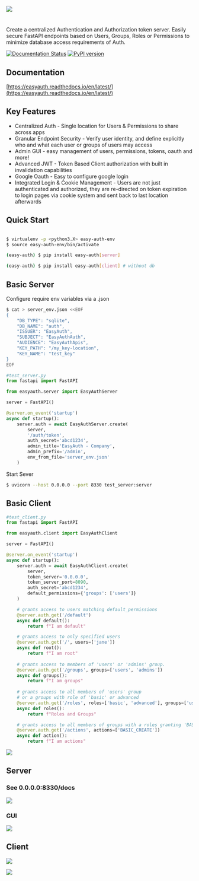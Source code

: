 ![](./images/logo_t.png)
<br>
#
Create a centralized Authentication and Authorization token server. Easily secure FastAPI endpoints based on Users, Groups, Roles or Permissions to minimize database access requirements of Auth. 

[![Documentation Status](https://readthedocs.org/projects/easyauth/badge/?version=latest)](https://easyauth.readthedocs.io/en/latest/?badge=latest) [![PyPI version](https://badge.fury.io/py/easy-auth.svg)](https://pypi.org/project/easy-auth/)

<h2>Documentation</h1> 

[https://easyauth.readthedocs.io/en/latest/](https://easyauth.readthedocs.io/en/latest/)

## Key Features
- Centralized Auth - Single location for Users & Permissions to share across apps
- Granular Endpoint Security - Verify user identity, and define explicitly who and what each user or groups of users may access
- Admin GUI - easy management of users, permissions, tokens, oauth and more!
- Advanced JWT - Token Based Client authorization with built in invalidation capabilities
- Google Oauth - Easy to configure google login
- Integrated Login & Cookie Management - Users are not just authenticated and authorized, they are re-directed on token expiration to login pages via cookie system and sent back to last location afterwards  

## Quick Start
```bash

$ virtualenv -p <python3.X> easy-auth-env
$ source easy-auth-env/bin/activate

(easy-auth) $ pip install easy-auth[server] 

(easy-auth) $ pip install easy-auth[client] # without db 

```
##  Basic Server

Configure require env variables via a .json
```Bash
$ cat > server_env.json <<EOF
{
    "DB_TYPE": "sqlite",
    "DB_NAME": "auth",
    "ISSUER": "EasyAuth",
    "SUBJECT": "EasyAuthAuth",
    "AUDIENCE": "EasyAuthApis",
    "KEY_PATH": "/my_key-location",
    "KEY_NAME": "test_key"
}
EOF
```

```python
#test_server.py
from fastapi import FastAPI

from easyauth.server import EasyAuthServer

server = FastAPI()

@server.on_event('startup')
async def startup():
    server.auth = await EasyAuthServer.create(
        server, 
        '/auth/token',
        auth_secret='abcd1234',
        admin_title='EasyAuth - Company',
        admin_prefix='/admin',
        env_from_file='server_env.json'
    )

```
Start Sever
```bash
$ uvicorn --host 0.0.0.0 --port 8330 test_server:server
```

## Basic Client


```python
#test_client.py
from fastapi import FastAPI

from easyauth.client import EasyAuthClient

server = FastAPI()

@server.on_event('startup')
async def startup():
    server.auth = await EasyAuthClient.create(
        server,
        token_server='0.0.0.0',
        token_server_port=8090,
        auth_secret='abcd1234',
        default_permissions={'groups': ['users']}
    )

    # grants access to users matching default_permissions
    @server.auth.get('/default')
    async def default():
        return f"I am default"

    # grants access to only specified users
    @server.auth.get('/', users=['jane'])
    async def root():
        return f"I am root"
    
    # grants access to members of 'users' or 'admins' group.
    @server.auth.get('/groups', groups=['users', 'admins'])
    async def groups():
        return f"I am groups"
    
    # grants access to all members of 'users' group 
    # or a groups with role of 'basic' or advanced
    @server.auth.get('/roles', roles=['basic', 'advanced'], groups=['users'])
    async def roles():
        return f"Roles and Groups"

    # grants access to all members of groups with a roles granting 'BASIC_CREATE'
    @server.auth.get('/actions', actions=['BASIC_CREATE'])
    async def action():
        return f"I am actions"
```
![](docs/images/login.png)


## Server 
<h3>See 0.0.0.0:8330/docs </h3>

![](docs/images/api/api.png)

### GUI
![](docs/images/admin_gui.png)

## Client

![](images/client.png)

![](images/OAuth.png)


